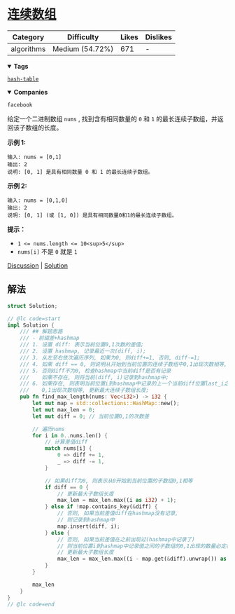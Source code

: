 # [连续数组](https://leetcode.cn/problems/contiguous-array/description/ "https://leetcode.cn/problems/contiguous-array/description/")

| Category   | Difficulty      | Likes | Dislikes |
| ---------- | --------------- | ----- | -------- |
| algorithms | Medium (54.72%) | 671   | -        |

<details open=""><summary><strong>Tags</strong></summary>

[`hash-table`](https://leetcode.com/tag/hash-table "https://leetcode.com/tag/hash-table")

<details open=""><summary><strong>Companies</strong></summary>

`facebook`

给定一个二进制数组 `nums` , 找到含有相同数量的 `0` 和 `1` 的最长连续子数组，并返回该子数组的长度。

**示例 1:**

```
输入: nums = [0,1]
输出: 2
说明: [0, 1] 是具有相同数量 0 和 1 的最长连续子数组。
```

**示例 2:**

```
输入: nums = [0,1,0]
输出: 2
说明: [0, 1] (或 [1, 0]) 是具有相同数量0和1的最长连续子数组。
```

**提示：**

- `1 <= nums.length <= 10<sup>5</sup>`
- `nums[i]` 不是 `0` 就是 `1`

[Discussion](https://leetcode.cn/problems/contiguous-array/comments/ "https://leetcode.cn/problems/contiguous-array/comments/") | [Solution](https://leetcode.cn/problems/contiguous-array/solution/ "https://leetcode.cn/problems/contiguous-array/solution/")

## 解法

```rust
struct Solution;

// @lc code=start
impl Solution {
    /// ## 解题思路
    /// - 前缀差+hashmap
    /// 1. 设置 diff: 表示当前位置0,1次数的差值;
    /// 2. 设置 hashmap, 记录最近一次(diff, i);
    /// 3. 从左至右依次遍历序列, 如果为0, 则diff+=1, 否则, diff-=1;
    /// 4. 如果 diff == 0, 则说明从开始到当前位置的连续子数组中0,1出现次数相等, 更新最大子数组长度;
    /// 5. 否则diff不为0, 检查hashmap中当前diff是否有记录
    ///    如果不存在, 则将当前(diff, i)记录到hashmap中;
    /// 6. 如果存在, 则表明当前位置i到hashmap中记录的上一个当前diff位置last_i之间的连续子数组
    ///    0,1出现次数相等, 更新最大连续子数组长度;
    pub fn find_max_length(nums: Vec<i32>) -> i32 {
        let mut map = std::collections::HashMap::new();
        let mut max_len = 0;
        let mut diff = 0; // 当前位置0,1的次数差

        // 遍历nums
        for i in 0..nums.len() {
            // 计算差值diff
            match nums[i] {
                0 => diff += 1,
                _ => diff -= 1,
            }

            // 如果diff为0, 则表示从0开始到当前位置的子数组0,1相等
            if diff == 0 {
                // 更新最大子数组长度
                max_len = max_len.max((i as i32) + 1);
            } else if !map.contains_key(&diff) {
                // 否则, 如果当前差值diff在hashmap没有记录,
                // 则记录到hashmap中
                map.insert(diff, i);
            } else {
                // 否则, 如果当前差值在之前出现过(hashmap中记录了)
                // 则当前位置i到hashmap中记录值之间的子数组的0,1出现的数量必定相等,
                // 更新最大子数组长度
                max_len = max_len.max((i - map.get(&diff).unwrap()) as i32);
            }
        }

        max_len
    }
}
// @lc code=end

```
